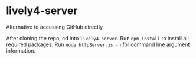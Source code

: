 # lively4-server
Alternative to accessing GitHub directly

After cloning the repo, cd into `lively4-server`. 
Run `npm install` to install all required packages.
Run `node httpServer.js -h` for command line argument information.
